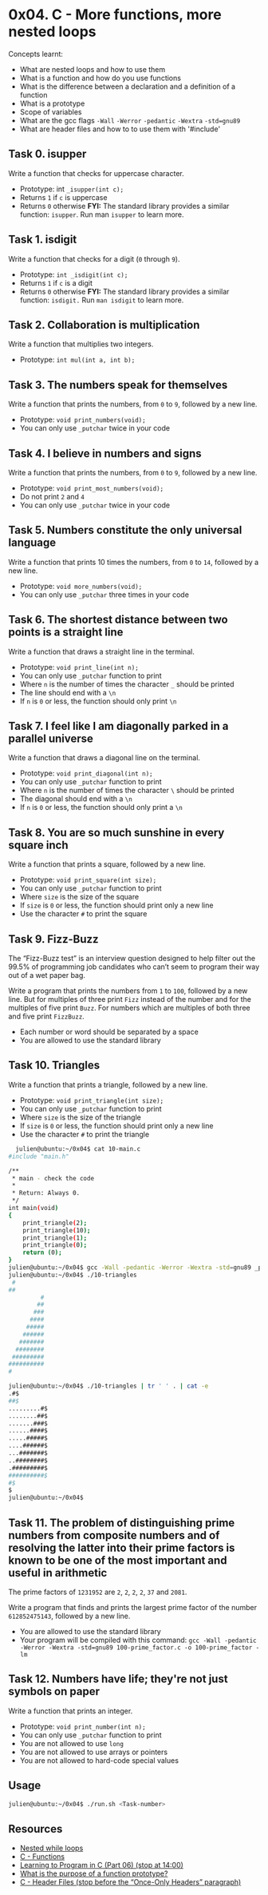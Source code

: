 # 0x04. C - More functions, more nested loops
Concepts learnt:
- What are nested loops and how to use them
- What is a function and how do you use functions
- What is the difference between a declaration and a definition of a function
- What is a prototype
- Scope of variables
- What are the gcc flags `-Wall` `-Werror` `-pedantic` `-Wextra` `-std=gnu89`
- What are header files and how to to use them with '#include'
  
## Task 0. isupper
Write a function that checks for uppercase character.
- Prototype: int `_isupper(int c);`
- Returns `1` if `c` is uppercase
- Returns `0` otherwise
**FYI:** The standard library provides a similar function: `isupper`. Run man `isupper` to learn more.

## Task 1. isdigit
Write a function that checks for a digit (`0` through `9`).
- Prototype: `int _isdigit(int c);`
- Returns `1` if `c` is a digit
- Returns `0` otherwise
**FYI:** The standard library provides a similar function: `isdigit.` Run `man isdigit` to learn more.
## Task 2. Collaboration is multiplication
Write a function that multiplies two integers.
- Prototype: `int mul(int a, int b);`
## Task 3. The numbers speak for themselves
Write a function that prints the numbers, from `0` to `9`, followed by a new line.
- Prototype: `void print_numbers(void);`
- You can only use `_putchar` twice in your code
## Task 4. I believe in numbers and signs
Write a function that prints the numbers, from `0` to `9`, followed by a new line.
- Prototype: `void print_most_numbers(void);`
- Do not print `2` and `4`
- You can only use `_putchar` twice in your code
## Task 5. Numbers constitute the only universal language
Write a function that prints 10 times the numbers, from `0` to `14`, followed by a new line.
- Prototype: `void more_numbers(void);`
- You can only use `_putchar` three times in your code
## Task 6. The shortest distance between two points is a straight line
Write a function that draws a straight line in the terminal.
- Prototype: `void print_line(int n);`
- You can only use `_putchar` function to print
- Where `n` is the number of times the character `_` should be printed
- The line should end with a `\n`
- If `n` is `0` or less, the function should only print `\n`
## Task 7. I feel like I am diagonally parked in a parallel universe
Write a function that draws a diagonal line on the terminal.
- Prototype: `void print_diagonal(int n);`
- You can only use `_putchar` function to print
- Where `n` is the number of times the character `\` should be printed
- The diagonal should end with a `\n`
- If `n` is `0` or less, the function should only print a `\n`
## Task 8. You are so much sunshine in every square inch
Write a function that prints a square, followed by a new line.
- Prototype: `void print_square(int size);`
- You can only use `_putchar` function to print
- Where `size` is the size of the square
- If `size` is `0` or less, the function should print only a new line
- Use the character `#` to print the square
## Task 9. Fizz-Buzz
The “Fizz-Buzz test” is an interview question designed to help filter out the 99.5% of programming job candidates who can’t seem to program their way out of a wet paper bag.

Write a program that prints the numbers from `1` to `100`, followed by a new line. But for multiples of three print `Fizz` instead of the number and for the multiples of five print `Buzz`. For numbers which are multiples of both three and five print `FizzBuzz`.

- Each number or word should be separated by a space
- You are allowed to use the standard library
## Task 10. Triangles
Write a function that prints a triangle, followed by a new line.
- Prototype: `void print_triangle(int size);`
- You can only use `_putchar` function to print
- Where `size` is the size of the triangle
- If `size` is `0` or less, the function should print only a new line
- Use the character `#` to print the triangle
```bash
  julien@ubuntu:~/0x04$ cat 10-main.c 
#include "main.h"

/**
 * main - check the code
 *
 * Return: Always 0.
 */
int main(void)
{
    print_triangle(2);
    print_triangle(10);
    print_triangle(1);
    print_triangle(0);
    return (0);
}
julien@ubuntu:~/0x04$ gcc -Wall -pedantic -Werror -Wextra -std=gnu89 _putchar.c 10-main.c 10-print_triangle.c -o 10-triangles
julien@ubuntu:~/0x04$ ./10-triangles 
 #
##
         #
        ##
       ###
      ####
     #####
    ######
   #######
  ########
 #########
##########
#

julien@ubuntu:~/0x04$ ./10-triangles | tr ' ' . | cat -e
.#$
##$
.........#$
........##$
.......###$
......####$
.....#####$
....######$
...#######$
..########$
.#########$
##########$
#$
$
julien@ubuntu:~/0x04$
```
## Task 11. The problem of distinguishing prime numbers from composite numbers and of resolving the latter into their prime factors is known to be one of the most important and useful in arithmetic
The prime factors of `1231952` are `2`, `2`, `2`, `2`, `37` and `2081`.

Write a program that finds and prints the largest prime factor of the number `612852475143`, followed by a new line.
- You are allowed to use the standard library
- Your program will be compiled with this command: `gcc -Wall -pedantic -Werror -Wextra -std=gnu89 100-prime_factor.c -o 100-prime_factor -lm`
## Task 12. Numbers have life; they're not just symbols on paper
Write a function that prints an integer.
- Prototype: `void print_number(int n);`
- You can only use `_putchar` function to print
- You are not allowed to use `long`
- You are not allowed to use arrays or pointers
- You are not allowed to hard-code special values
## Usage
```bash
julien@ubuntu:~/0x04$ ./run.sh <Task-number>
```
## Resources
- [Nested while loops](https://www.youtube.com/watch?v=Z3iGeQ1gIss)
- [C - Functions](https://www.tutorialspoint.com/cprogramming/c_functions.htm)
- [Learning to Program in C (Part 06) (stop at 14:00)](https://www.youtube.com/watch?v=qMlnFwYdqIw)
- [What is the purpose of a function prototype?](https://www.geeksforgeeks.org/what-is-the-purpose-of-a-function-prototype/)
- [C - Header Files (stop before the “Once-Only Headers” paragraph)](https://www.tutorialspoint.com/cprogramming/c_header_files.htm)
  
